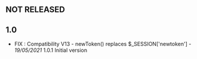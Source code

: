 

## NOT RELEASED


## 1.0

- FIX : Compatibility V13 - newToken() replaces $_SESSION['newtoken'] - *19/05/2021* 1.0.1
 Initial version


